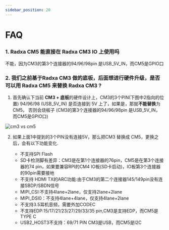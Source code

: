 ```yaml
---
sidebar_position: 20
---
```


# FAQ

### 1. Radxa CM5 能直接在 Radxa CM3 IO 上使用吗

不能，因为CM3的第3个连接器的94/96/98pin 是USB_5V_IN，而CM5是GPIO口

### 2. 我们之前基于Radxa CM3 做的底板，后面想进行硬件升级，是否可以用 Radxa CM5 来替换 Radxa CM3 ?

1. 首先确认下当前 **CM3 + 底板**的硬件设计上，CM3的3个PIN(下图中2指向的位置) 94/96/98 (USB_5V_IN) 是否连接到 5V 上了，如果是，那就**不能替换**为CM5，
   否则会烧板子 (CM3的第3个连接器的94/96/98pin 是USB_5V_IN，而CM5是GPIO口)

![cm3 vs cm5](/img/cm5/radxa_cm3_vs_cm5.webp)

2. 如果上面1中提到的3个PIN没有连接5V，那么把CM3 替换成 CM5，更换之后，会有以下功能变化.

   - 不支持SPI Flash
   - SD卡检测脚有差异：CM3是在第1个连接器的76pin，CM5是在第3个连接器的74 pin，如果要兼容RPI的CM4 IO板(SD卡启动)，IO板第3个连接器的90pin需要接地
   - 不支持 HDMI TX的ARC功能:由于CM3的第二个连接器145/149pin没有连接SBDP/SBDN信号
   - MIPI_CSI:不支持4lane+2lane，仅支持2lane+2lane
   - MIPI_DSI0：不支持4lane+4lane，仅支持4lane+2lane
   - 不支持3.5耳机音频，需要外加CODEC
   - 不支持EDP:15/17/21/23/27/29/33/35 pin,CM3是支持EDP，而CM5是TYPE C
   - USB2_HOST3不支持：69/71 PIN CM3是USB，而CM5是I2C
